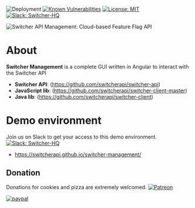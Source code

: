 ![Deployment](https://github.com/switcherapi/switcher-management/workflows/Deployment/badge.svg)
[![Known Vulnerabilities](https://snyk.io/test/github/switcherapi/switcher-management/badge.svg?targetFile=package.json)](https://snyk.io/test/github/switcherapi/switcher-management?targetFile=package.json)
[![License: MIT](https://img.shields.io/badge/License-MIT-yellow.svg)](https://opensource.org/licenses/MIT)
[![Slack: Switcher-HQ](https://img.shields.io/badge/slack-@switcher/hq-blue.svg?logo=slack)](https://switcher-hq.slack.com/)

![Switcher API Management: Cloud-based Feature Flag API](https://github.com/switcherapi/switcherapi-assets/blob/master/logo/switcherapi_management_grey.png)

# About  
**Switcher Management** is a complete GUI written in Angular to interact with the Switcher API

 - **Switcher API**: (https://github.com/switcherapi/switcher-api)
 - **JavaScript lib**: (https://github.com/switcherapi/switcher-client-master)
 - **Java lib**: (https://github.com/switcherapi/switcher-client)

# Demo environment
Join us on Slack to get your access to this demo environment. [![Slack: Switcher-HQ](https://img.shields.io/badge/slack-@switcher/hq-blue.svg?logo=slack)](https://switcher-hq.slack.com/)

 - https://switcherapi.github.io/switcher-management/


## Donation
Donations for cookies and pizza are extremely welcomed.
[![Patreon](https://img.shields.io/badge/patreon-donate-yellow.svg)](https://www.patreon.com/switcherapi)

[![paypal](https://www.paypalobjects.com/en_US/i/btn/btn_donateCC_LG.gif)](https://www.paypal.com/cgi-bin/webscr?cmd=_s-xclick&hosted_button_id=9FKW64V67RKXW&source=url)